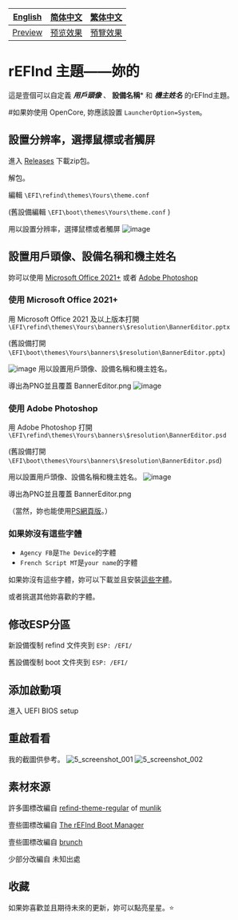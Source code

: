 [English](https://github.com/1457384613gh/rEFInd-theme-named-Yours) | [简体中文](https://github.com/1457384613gh/rEFInd-theme-named-Yours/blob/main/%E8%87%AA%E8%BF%B0%E6%96%87%E4%BB%B6.md) | [繁体中文](https://github.com/1457384613gh/rEFInd-theme-named-Yours/blob/main/%E7%B9%81%E4%BD%93%E4%B8%AD%E6%96%87.md)
|---|---|---|
|[Preview](https://github.com/1457384613gh/rEFInd-theme-named-Yours#reboot-to-see-what-if)|[预览效果](https://github.com/1457384613gh/rEFInd-theme-named-Yours/blob/main/%E8%87%AA%E8%BF%B0%E6%96%87%E4%BB%B6.md#%E9%87%8D%E5%90%AF%E7%9C%8B%E7%9C%8B)|[預覽效果](https://github.com/1457384613gh/rEFInd-theme-named-Yours/blob/main/%E7%B9%81%E4%BD%93%E4%B8%AD%E6%96%87.md#%E9%87%8D%E5%95%9F%E7%9C%8B%E7%9C%8B)

# rEFInd 主題——妳的
這是壹個可以自定義 ***用戶頭像*** 、 **設備名稱*** 和 ***機主姓名*** 的rEFInd主題。

#如果妳使用 OpenCore, 妳應該設置 `LauncherOption=System`。

## 設置分辨率，選擇鼠標或者觸屏
進入 [Releases](https://github.com/1457384613gh/rEFInd-theme-named-Yours/releases) 下載zip包。

解包。

編輯 `\EFI\refind\themes\Yours\theme.conf`

(舊設備編輯 `\EFI\boot\themes\Yours\theme.conf` )

用以設置分辨率，選擇鼠標或者觸屏
![image](https://user-images.githubusercontent.com/69227436/164884137-91064754-2100-4f7b-8fa7-57a37b833164.png)

## 設置用戶頭像、設備名稱和機主姓名
妳可以使用 [Microsoft Office 2021+](https://github.com/1457384613gh/rEFInd-theme-named-Yours/blob/main/%E7%B9%81%E4%BD%93%E4%B8%AD%E6%96%87.md#%E4%BD%BF%E7%94%A8-microsoft-office-2021) 或者 [Adobe Photoshop](https://github.com/1457384613gh/rEFInd-theme-named-Yours/blob/main/%E7%B9%81%E4%BD%93%E4%B8%AD%E6%96%87.md#%E4%BD%BF%E7%94%A8-adobe-photoshop)
### 使用 Microsoft Office 2021+
用 Microsoft Office 2021 及以上版本打開 `\EFI\refind\themes\Yours\banners\$resolution\BannerEditor.pptx`

(舊設備打開 `\EFI\boot\themes\Yours\banners\$resolution\BannerEditor.pptx`)

![image](https://user-images.githubusercontent.com/69227436/164608436-e3b76607-7b73-4016-be0b-ec3c23ae9012.png)
用以設置用戶頭像、設備名稱和機主姓名。

導出為PNG並且覆蓋 BannerEditor.png
![image](https://user-images.githubusercontent.com/69227436/164616629-da9ad5b0-0839-4b4c-8ef8-313cfb7465f9.png)
### 使用 Adobe Photoshop
用 Adobe Photoshop 打開 `\EFI\refind\themes\Yours\banners\$resolution\BannerEditor.psd`

(舊設備打開 `\EFI\boot\themes\Yours\banners\$resolution\BannerEditor.psd`)

用以設置用戶頭像、設備名稱和機主姓名。
![image](https://user-images.githubusercontent.com/69227436/164608548-03b00cf6-4c88-489e-878a-aec8f328f1ce.png)

導出為PNG並且覆蓋 BannerEditor.png


（當然，妳也能使用[PS網頁版](https://ps.gaoding.com/#/)。）
### 如果妳沒有這些字體
- `Agency FB`是`The Device`的字體
- `French Script MT`是`your name`的字體

如果妳沒有這些字體，妳可以下載並且安裝[這些字體](https://github.com/1457384613gh/rEFInd-theme-named-Yours/releases/tag/Fonts)。

或者挑選其他妳喜歡的字體。

## 修改ESP分區
新設備復制 refind 文件夾到 `ESP: /EFI/`

舊設備復制 boot 文件夾到 `ESP: /EFI/`

## 添加啟動項
進入 UEFI BIOS setup

## 重啟看看
我的截圖供參考。
![5_screenshot_001](https://user-images.githubusercontent.com/69227436/166140209-6f2c14b6-1e0c-4f29-8cae-74b85285fb1d.png)
![5_screenshot_002](https://user-images.githubusercontent.com/69227436/166140211-fc94ed16-946b-4974-9cb5-0945c276cfcf.png)


## 素材來源
許多圖標改編自 [refind-theme-regular](https://github.com/munlik/refind-theme-regular) of [munlik](https://github.com/munlik)

壹些圖標改編自 [The rEFInd Boot Manager](http://www.rodsbooks.com/refind/)

壹些圖標改編自 [brunch](https://github.com/sebanc/brunch/)

少部分改編自 未知出處

## 收藏
如果妳喜歡並且期待未來的更新，妳可以點亮星星。⭐
